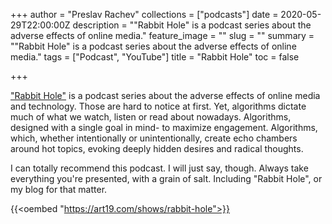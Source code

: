 +++
author = "Preslav Rachev"
collections = ["podcasts"]
date = 2020-05-29T22:00:00Z
description = "\"Rabbit Hole\" is a podcast series about the adverse effects of online media."
feature_image = ""
slug = ""
summary = "\"Rabbit Hole\" is a podcast series about the adverse effects of online media."
tags = ["Podcast", "YouTube"]
title = "Rabbit Hole"
toc = false

+++

["Rabbit Hole"](https://art19.com/shows/rabbit-hole) is a podcast series about the adverse effects of online media and technology. Those are hard to notice at first. Yet, algorithms dictate much of what we watch, listen or read about nowadays. Algorithms, designed with a single goal in mind- to maximize engagement. Algorithms, which, whether intentionally or unintentionally, create echo chambers around hot topics, evoking deeply hidden desires and radical thoughts.

I can totally recommend this podcast. I will just say, though. Always take everything you're presented, with a grain of salt. Including "Rabbit Hole", or my blog for that matter.

{{<oembed "https://art19.com/shows/rabbit-hole">}}

